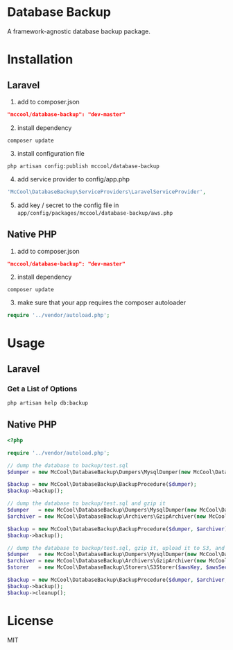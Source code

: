 Database Backup
===============

A framework-agnostic database backup package.

# Installation

## Laravel

1. add to composer.json
```JSON
"mccool/database-backup": "dev-master"
```
2. install dependency
```SHELL
composer update
```
3. install configuration file
```SHELL
php artisan config:publish mccool/database-backup
```
4. add service provider to config/app.php
```PHP
'McCool\DatabaseBackup\ServiceProviders\LaravelServiceProvider',
```
5. add key / secret to the config file in ```app/config/packages/mccool/database-backup/aws.php```

## Native PHP

1. add to composer.json

```JSON
"mccool/database-backup": "dev-master"
```
2. install dependency

```SHELL
composer update
```
3. make sure that your app requires the composer autoloader

```PHP
require '../vendor/autoload.php';
```

# Usage

## Laravel

### Get a List of Options

    php artisan help db:backup

## Native PHP

```PHP
<?php

require '../vendor/autoload.php';

// dump the database to backup/test.sql
$dumper = new McCool\DatabaseBackup\Dumpers\MysqlDumper(new McCool\DatabaseBackup\Processors\ShellProcessor, 'localhost', 3306, 'username', 'password', 'test_db', 'backup/test.sql');

$backup = new McCool\DatabaseBackup\BackupProcedure($dumper);
$backup->backup();

// dump the database to backup/test.sql and gzip it
$dumper   = new McCool\DatabaseBackup\Dumpers\MysqlDumper(new McCool\DatabaseBackup\Processors\ShellProcessor, 'localhost', 3306, 'username', 'password', 'test_db', 'backup/test.sql');
$archiver = new McCool\DatabaseBackup\Archivers\GzipArchiver(new McCool\DatabaseBackup\Processors\ShellProcessor);

$backup = new McCool\DatabaseBackup\BackupProcedure($dumper, $archiver);
$backup->backup();

// dump the database to backup/test.sql, gzip it, upload it to S3, and clean up after ourselves
$dumper   = new McCool\DatabaseBackup\Dumpers\MysqlDumper(new McCool\DatabaseBackup\Processors\ShellProcessor, 'localhost', 3306, 'username', 'password', 'test_db', 'backup/test.sql');
$archiver = new McCool\DatabaseBackup\Archivers\GzipArchiver(new McCool\DatabaseBackup\Processors\ShellProcessor);
$storer   = new McCool\DatabaseBackup\Storers\S3Storer($awsKey, $awsSecret, 'us-east-1', $bucket, $s3Path);

$backup = new McCool\DatabaseBackup\BackupProcedure($dumper, $archiver, $storer);
$backup->backup();
$backup->cleanup();
```

# License

MIT